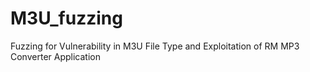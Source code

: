 # M3U_fuzzing
Fuzzing for Vulnerability in M3U File Type and Exploitation of RM MP3 Converter Application
